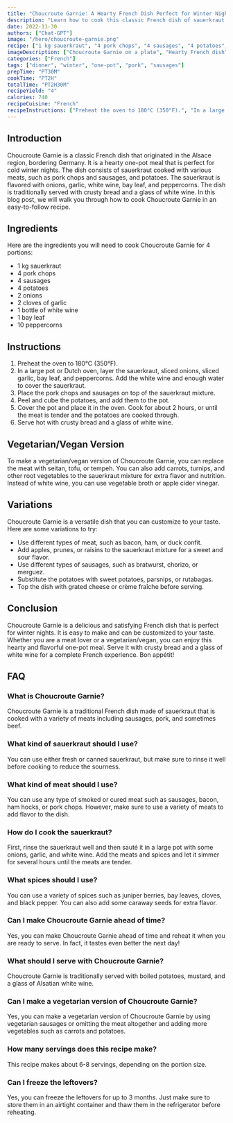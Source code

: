 ```yaml
---
title: "Choucroute Garnie: A Hearty French Dish Perfect for Winter Nights"
description: "Learn how to cook this classic French dish of sauerkraut and meat in a delicious one-pot recipe that will warm you up during cold winter nights."
date: 2022-11-30
authors: ["Chat-GPT"]
image: "/hero/choucroute-garnie.png"
recipe: ["1 kg sauerkraut", "4 pork chops", "4 sausages", "4 potatoes", "2 onions", "2 cloves of garlic", "1 bottle of white wine", "1 bay leaf", "10 peppercorns"]
imageDescription: ["Choucroute Garnie on a plate", "Hearty French dish", "Warm and comforting meal", "One-pot recipe"]
categories: ["French"]
tags: ["dinner", "winter", "one-pot", "pork", "sausages"]
prepTime: "PT30M"
cookTime: "PT2H"
totalTime: "PT2H30M"
recipeYield: "4"
calories: 740
recipeCuisine: "French"
recipeInstructions: ["Preheat the oven to 180°C (350°F).", "In a large pot or Dutch oven, layer the sauerkraut, sliced onions, sliced garlic, bay leaf, and peppercorns. Add the white wine and enough water to cover the sauerkraut.", "Place the pork chops and sausages on top of the sauerkraut mixture.", "Peel and cube the potatoes, and add them to the pot.", "Cover the pot and place it in the oven. Cook for about 2 hours, or until the meat is tender and the potatoes are cooked through.", "Serve hot with crusty bread and a glass of white wine." ]
---
```


## Introduction

Choucroute Garnie is a classic French dish that originated in the Alsace region, bordering Germany. It is a hearty one-pot meal that is perfect for cold winter nights. The dish consists of sauerkraut cooked with various meats, such as pork chops and sausages, and potatoes. The sauerkraut is flavored with onions, garlic, white wine, bay leaf, and peppercorns. The dish is traditionally served with crusty bread and a glass of white wine. In this blog post, we will walk you through how to cook Choucroute Garnie in an easy-to-follow recipe.

## Ingredients

Here are the ingredients you will need to cook Choucroute Garnie for 4 portions:

- 1 kg sauerkraut
- 4 pork chops
- 4 sausages
- 4 potatoes
- 2 onions
- 2 cloves of garlic
- 1 bottle of white wine
- 1 bay leaf
- 10 peppercorns

## Instructions

1. Preheat the oven to 180°C (350°F).
2. In a large pot or Dutch oven, layer the sauerkraut, sliced onions, sliced garlic, bay leaf, and peppercorns. Add the white wine and enough water to cover the sauerkraut.
3. Place the pork chops and sausages on top of the sauerkraut mixture.
4. Peel and cube the potatoes, and add them to the pot.
5. Cover the pot and place it in the oven. Cook for about 2 hours, or until the meat is tender and the potatoes are cooked through.
6. Serve hot with crusty bread and a glass of white wine.

## Vegetarian/Vegan Version

To make a vegetarian/vegan version of Choucroute Garnie, you can replace the meat with seitan, tofu, or tempeh. You can also add carrots, turnips, and other root vegetables to the sauerkraut mixture for extra flavor and nutrition. Instead of white wine, you can use vegetable broth or apple cider vinegar.

## Variations

Choucroute Garnie is a versatile dish that you can customize to your taste. Here are some variations to try:

- Use different types of meat, such as bacon, ham, or duck confit.
- Add apples, prunes, or raisins to the sauerkraut mixture for a sweet and sour flavor.
- Use different types of sausages, such as bratwurst, chorizo, or merguez.
- Substitute the potatoes with sweet potatoes, parsnips, or rutabagas.
- Top the dish with grated cheese or crème fraîche before serving.

## Conclusion

Choucroute Garnie is a delicious and satisfying French dish that is perfect for winter nights. It is easy to make and can be customized to your taste. Whether you are a meat lover or a vegetarian/vegan, you can enjoy this hearty and flavorful one-pot meal. Serve it with crusty bread and a glass of white wine for a complete French experience. Bon appétit!

## FAQ

### What is Choucroute Garnie?

Choucroute Garnie is a traditional French dish made of sauerkraut that is cooked with a variety of meats including sausages, pork, and sometimes beef.

### What kind of sauerkraut should I use?

You can use either fresh or canned sauerkraut, but make sure to rinse it well before cooking to reduce the sourness.

### What kind of meat should I use?

You can use any type of smoked or cured meat such as sausages, bacon, ham hocks, or pork chops. However, make sure to use a variety of meats to add flavor to the dish.

### How do I cook the sauerkraut?

First, rinse the sauerkraut well and then sauté it in a large pot with some onions, garlic, and white wine. Add the meats and spices and let it simmer for several hours until the meats are tender.

### What spices should I use?

You can use a variety of spices such as juniper berries, bay leaves, cloves, and black pepper. You can also add some caraway seeds for extra flavor.

### Can I make Choucroute Garnie ahead of time?

Yes, you can make Choucroute Garnie ahead of time and reheat it when you are ready to serve. In fact, it tastes even better the next day!

### What should I serve with Choucroute Garnie?

Choucroute Garnie is traditionally served with boiled potatoes, mustard, and a glass of Alsatian white wine.

### Can I make a vegetarian version of Choucroute Garnie?

Yes, you can make a vegetarian version of Choucroute Garnie by using vegetarian sausages or omitting the meat altogether and adding more vegetables such as carrots and potatoes.

### How many servings does this recipe make?

This recipe makes about 6-8 servings, depending on the portion size.

### Can I freeze the leftovers?

Yes, you can freeze the leftovers for up to 3 months. Just make sure to store them in an airtight container and thaw them in the refrigerator before reheating.